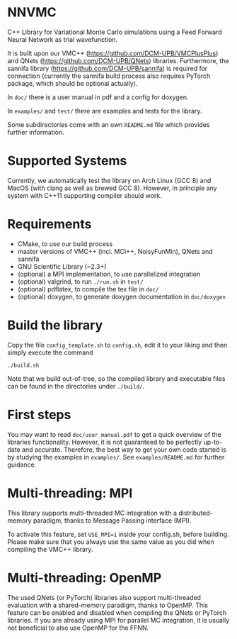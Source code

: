 # NNVMC

C++ Library for Variational Monte Carlo simulations using a Feed Forward Neural Network as trial wavefunction.

It is built upon our VMC++ (https://github.com/DCM-UPB/VMCPlusPlus) and QNets (https://github.com/DCM-UPB/QNets) libraries.
Furthermore, the sannifa library (https://github.com/DCM-UPB/sannifa) is required for connection (currently the sannifa build process also requires PyTorch package, which should be optional actually).

In `doc/` there is a user manual in pdf and a config for doxygen.

In `examples/` and `test/` there are examples and tests for the library.


Some subdirectories come with an own `README.md` file which provides further information.


# Supported Systems

Currently, we automatically test the library on Arch Linux (GCC 8) and MacOS (with clang as well as brewed GCC 8).
However, in principle any system with C++11 supporting compiler should work.


# Requirements

- CMake, to use our build process
- master versions of VMC++ (incl. MCI++, NoisyFunMin), QNets and sannifa
- GNU Scientific Library (~2.3+)
- (optional) a MPI implementation, to use parallelized integration
- (optional) valgrind, to run `./run.sh` in `test/`
- (optional) pdflatex, to compile the tex file in `doc/`
- (optional) doxygen, to generate doxygen documentation in `doc/doxygen`


# Build the library

Copy the file `config_template.sh` to `config.sh`, edit it to your liking and then simply execute the command

   `./build.sh`

Note that we build out-of-tree, so the compiled library and executable files can be found in the directories under `./build/`.


# First steps

You may want to read `doc/user_manual.pdf` to get a quick overview of the libraries functionality. However, it is not guaranteed to be perfectly up-to-date and accurate. Therefore, the best way to get your own code started is by studying the examples in `examples/`. See `examples/README.md` for further guidance.


# Multi-threading: MPI

This library supports multi-threaded MC integration with a distributed-memory paradigm, thanks to Message Passing interface (MPI).

To activate this feature, set `USE_MPI=1` inside your config.sh, before building. Please make sure that you always use the same value as you did when compiling the VMC++ library.


# Multi-threading: OpenMP

The used QNets (or PyTorch) libraries also support multi-threaded evaluation with a shared-memory paradigm, thanks to OpenMP. This feature can be enabled and disabled when compiling the QNets or PyTorch libraries.
If you are already using MPI for parallel MC integration, it is usually not beneficial to also use OpenMP for the FFNN.
